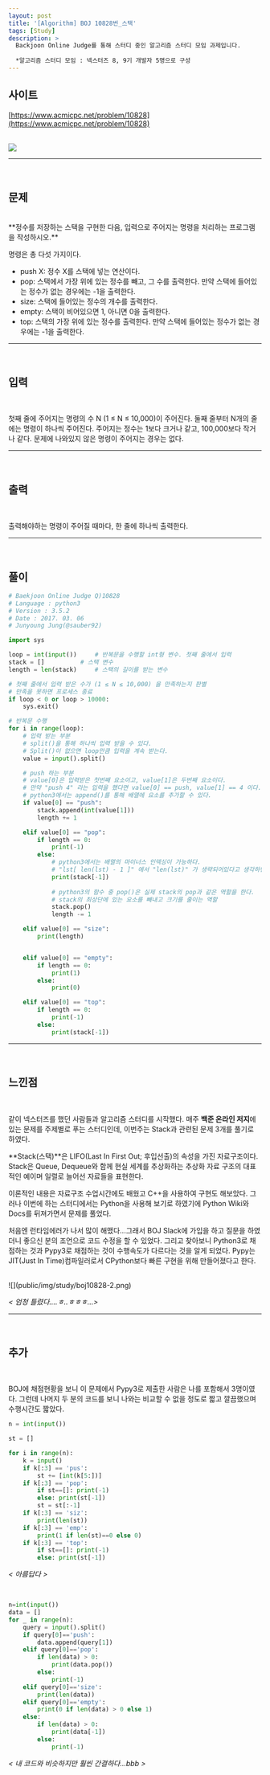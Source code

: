 ```yaml
---
layout: post
title: '[Algorithm] BOJ 10828번_스택'
tags: [Study]
description: >
  Backjoon Online Judge를 통해 스터디 중인 알고리즘 스터디 모임 과제입니다.    
  
  *알고리즘 스터디 모임 : 넥스터즈 8, 9기 개발자 5명으로 구성  
---
```


## 사이트

[https://www.acmicpc.net/problem/10828](https://www.acmicpc.net/problem/10828)  
<br/>

![](public/img/study/boj10828-1.png)

***
<br/>

## 문제 

<br/>
**정수를 저장하는 스택을 구현한 다음, 입력으로 주어지는 명령을 처리하는 프로그램을 작성하시오.**  

명령은 총 다섯 가지이다.  

* push X: 정수 X를 스택에 넣는 연산이다.  
* pop: 스택에서 가장 위에 있는 정수를 빼고, 그 수를 출력한다. 만약 스택에 들어있는 정수가 없는 경우에는 -1을 출력한다.      
* size: 스택에 들어있는 정수의 개수를 출력한다.  
* empty: 스택이 비어있으면 1, 아니면 0을 출력한다.  
* top: 스택의 가장 위에 있는 정수를 출력한다. 만약 스택에 들어있는 정수가 없는 경우에는 -1을 출력한다.  

***
<br/>

## 입력  

<br/>

첫째 줄에 주어지는 명령의 수 N (1 ≤ N ≤ 10,000)이 주어진다. 둘째 줄부터 N개의 줄에는 명령이 하나씩 주어진다. 주어지는 정수는 1보다 크거나 같고, 100,000보다 작거나 같다. 문제에 나와있지 않은 명령이 주어지는 경우는 없다.  

***
<br/>

## 출력

<br/>

출력해야하는 명령이 주어질 때마다, 한 줄에 하나씩 출력한다.  

***
<br/>

## 풀이  

~~~python
# Baekjoon Online Judge Q)10828
# Language : python3
# Version : 3.5.2
# Date : 2017. 03. 06
# Junyoung Jung(@sauber92)

import sys

loop = int(input())		# 반복문을 수행할 int형 변수. 첫째 줄에서 입력
stack = []			# 스택 변수
length = len(stack)		# 스택의 길이를 받는 변수

# 첫째 줄에서 입력 받은 수가 (1 ≤ N ≤ 10,000) 을 만족하는지 판별
# 만족을 못하면 프로세스 종료
if loop < 0 or loop > 10000:
    sys.exit()

# 반복문 수행
for i in range(loop):
    # 입력 받는 부분
    # split()을 통해 하나씩 입력 받을 수 있다.
    # Split()이 없으면 loop만큼 입력을 계속 받는다. 
    value = input().split()

    # push 하는 부분
    # value[0]은 입력받은 첫번째 요소이고, value[1]은 두번째 요소이다.
    # 만약 "push 4" 라는 입력을 했다면 value[0] == push, value[1] == 4 이다.
    # python3에서는 append()를 통해 배열에 요소를 추가할 수 있다.
    if value[0] == "push":
        stack.append(int(value[1]))
        length += 1

    elif value[0] == "pop":
        if length == 0:
            print(-1)
        else:
            # python3에서는 배열의 마이너스 인덱싱이 가능하다.
            # "lst[ len(lst) - 1 ]" 에서 "len(lst)" 가 생략되어있다고 생각하면 된다.
            print(stack[-1])
            
            # python3의 함수 중 pop()은 실제 stack의 pop과 같은 역할을 한다.
            # stack의 최상단에 있는 요소를 빼내고 크기를 줄이는 역할
            stack.pop()
            length -= 1

    elif value[0] == "size":
        print(length)


    elif value[0] == "empty":
        if length == 0:
            print(1)
        else:
            print(0)

    elif value[0] == "top":
        if length == 0:
            print(-1)
        else:
            print(stack[-1])
~~~  

***
<br/>

## 느낀점

<br/>

같이 넥스터즈를 했던 사람들과 알고리즘 스터디를 시작했다. 매주 **백준 온라인 저지**에 있는 문제를 주제별로 푸는 스터디인데, 이번주는 Stack과 관련된 문제 3개를 풀기로 하였다.  

**Stack(스택)**은 LIFO(Last In First Out; 후입선출)의 속성을 가진 자료구조이다. Stack은 Queue, Dequeue와 함께 현실 세계를 추상화하는 추상화 자료 구조의 대표적인 예이며 일렬로 늘어선 자료들을 표현한다.  

이론적인 내용은 자료구조 수업시간에도 배웠고 C++을 사용하여 구현도 해보았다. 그러나 이번에 하는 스터디에서는 Python을 사용해 보기로 하였기에 Python Wiki와 Docs를 뒤져가면서 문제를 풀었다.  

처음엔 런타임에러가 나서 많이 해맸다...그래서 BOJ Slack에 가입을 하고 질문을 하였더니 좋으신 분의 조언으로 코드 수정을 할 수 있었다. 그리고 찾아보니 Python3로 채점하는 것과 Pypy3로 채점하는 것이 수행속도가 다르다는 것을 알게 되었다. Pypy는 JIT(Just In Time)컴파일러로서 CPython보다 빠른 구현을 위해 만들어졌다고 한다.  

<br/>
![](public/img/study/boj10828-2.png)

*< 엄청 틀렸다....ㅎ..ㅎㅎㅎ...>*  

***
<br/>

## 추가

<br/>

BOJ에 채점현황을 보니 이 문제에서 Pypy3로 제출한 사람은 나를 포함해서 3명이였다. 그런데 나머지 두 분의 코드를 보니 나와는 비교할 수 없을 정도로 짧고 깔끔했으며 수행시간도 짧았다.  

~~~python
n = int(input())

st = []

for i in range(n):
    k = input()
    if k[:3] == 'pus':
        st += [int(k[5:])]
    if k[:3] == 'pop':
        if st==[]: print(-1)
        else: print(st[-1])
        st = st[:-1]
    if k[:3] == 'siz':
        print(len(st))
    if k[:3] == 'emp':
        print(1 if len(st)==0 else 0)
    if k[:3] == 'top':
        if st==[]: print(-1)
        else: print(st[-1])
~~~

*< 아름답다 >*

<br/>

~~~python
n=int(input())
data = []
for _ in range(n):
    query = input().split()
    if query[0]=='push':
        data.append(query[1])
    elif query[0]=='pop':
        if len(data) > 0:
            print(data.pop())
        else:
            print(-1)
    elif query[0]=='size':
        print(len(data))
    elif query[0]=='empty':
        print(0 if len(data) > 0 else 1)
    else:
        if len(data) > 0:
            print(data[-1])
        else:
            print(-1)
~~~

*< 내 코드와 비슷하지만 훨씬 간결하다...bbb >*